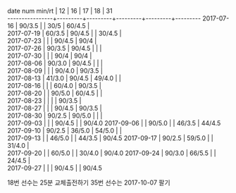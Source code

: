 date num min/rt |    12   |    16   |    17   |    18   |    31   
----------------+---------+---------+---------+---------+---------
2017-07-16      |  90/3.5 |         |  30/5   |  60/4.5 |        
2017-07-19      |  60/3.5 |  90/4.5 |         |  30/4.5 |        
2017-07-23      |         |         |  90/4.5 |  90/4   |        
2017-07-26      |  90/3.5 |  90/4.5 |         |         |        
2017-07-30      |         |         |  90/4   |  90/4   |        
2017-08-06      |  90/3.0 |  90/4.5 |         |         |        
2017-08-09      |         |         |  90/4.0 |  90/3.5 |        
2017-08-13      |  41/3.0 |  90/4.5 |  49/4.0 |         |        
2017-08-16      |         |         |  60/4.0 |  90/3.5 |        
2017-08-20      |         |  90/5.0 |  60/4.5 |         |        
2017-08-23      |         |         |         |  90/3.5 |        
2017-08-27      |         |         |  90/4.5 |  90/3.5 |        
2017-08-30      |  90/2.5 |  90/5.0 |         |         |        
2017-09-03      |         |         |  90/4.5 |         |  90/4.0
2017-09-06      |         |  90/5.0 |         |  46/3.5 |  44/4.5
2017-09-10      |  90/2.5 |  36/5.0 |  54/5.0 |         |        
2017-09-13      |         |  46/5.0 |         |  44/3.5 |  90/4.5
2017-09-17      |  90/2.5 |  59/5.0 |         |  31/4.0 |        
2017-09-20      |         |  60/5.0 |         |  30/4.0 |  90/4.0
2017-09-24      |  90/3.0 |  66/5.5 |         |  24/4.5 |        
2017-09-27      |         |         |  90/4.5 |         |  90/4.5

18번 선수는 25분 교체출전하기
35번 선수는 2017-10-07 팔기

